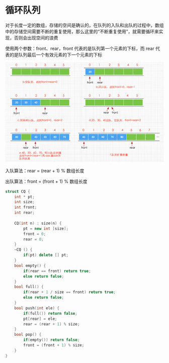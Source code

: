# 循环队列

对于长度一定的数组，存储的空间是确认的，在队列的入队和出队的过程中，数组中的存储空间需要不断的重复使用，那么这里的“不断重复使用”，就需要循环来实现，否则会出现空间的浪费

使用两个参数：front、rear，front 代表的是队列第一个元素的下标，而 rear 代表的是队列最后一个有效元素的下一个元素的下标

![0AVMSx.png](../Picture/DataStruct/circular_queue/01.png)

入队算法：rear = (rear + 1) % 数组长度

出队算法：front = (front + 1) % 数组长度

```cpp
struct CQ {
    int * pt;
    int size;
    int front;
    int rear;

    CQ(int n) : size(n) {
        pt = new int [size];
        front = 0;
        rear = 0;
    }
    ~CQ () {
        if(pt) delete [] pt;
    }
    bool empty() {
        if(rear == front) return true;
        else return false;
    }
    bool full() {
        if(rear + 1 / size == front) return true;
        else return false;
    }
    bool push(int ele) {
        if(full()) return false;
        pt[rear] = ele;
        rear = (rear + 1) % size;
    }
    bool pop() {
        if(empty()) return false;
        front = (front + 1) % size;
    }
}
```
